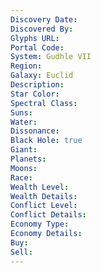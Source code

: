 ```yaml
---
Discovery Date:
Discovered By:
Glyphs URL:
Portal Code:
System: Gudhle VII
Region:
Galaxy: Euclid
Description:
Star Color: 
Spectral Class:
Suns:
Water:
Dissonance:
Black Hole: true
Giant:
Planets:
Moons:
Race:
Wealth Level:
Wealth Details:
Conflict Level:
Conflict Details:
Economy Type:
Economy Details:
Buy:
Sell:
---
```

